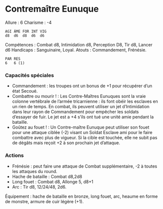 # Contremaître Eunuque

Allure : 6
Charisme : -4

	AGI	ÂME	FOR	INT	VIG
	d8	d6	d8	d6	d6

Compétences : Combat d8, Intimidation d8, Perception D8, Tir d8, Lancer d6
Handicaps : Sanguinaire, Loyal.
Atouts : Commandement, Frénésie.

	PAR	RES
	6	6 (1)

### Capacités spéciales
- Commandement : les troupes ont un bonus de +1 pour récupérer d’un état Secoué.
- Combattre ou mourir ! : Les Contre-Maîtres Eunuques sont la vraie colonne vertébrale de l’armée tricarnienne : ils font obéir les esclaves en un rien de temps. En combat, ils peuvent utiliser un jet d’Intimidation dans leur rayon de Commandement pour empêcher les soldats d’essayer de fuir. Le jet est a +4 s’ils ont tué une unité amie pendant la bataille.
- Goûtez au fouet ! : Un Contre-maître Eunuque peut utiliser son fouet pour une attaque ciblée (-2) visant un Soldat Esclave ami pour le faire combattre avec plus de vigueur. Si la cible est touchée, elle ne subit pas de dégâts mais reçoit +2 à son prochain jet d’attaque.

### Actions
- Frénésie : peut faire une attaque de Combat supplémentaire, -2 à toutes les attaques du round.
- Hache de bataille : Combat d8,2d8
- Long fouet : Combat d8, Allonge 5, d8+1
- Arc : Tir d8, 12/24/48, 2d6.

Équipement : hache de bataille en bronze, long fouet, arc, heaume en forme de monstre, armure de cuir légère (+1).
